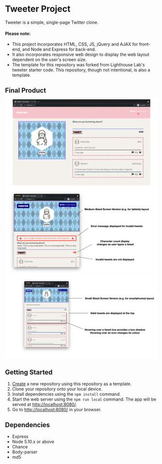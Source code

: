 # Tweeter Project

Tweeter is a simple, single-page Twitter clone. 

#### Please note: 
- This project incorporates HTML, CSS, JS, jQuery and AJAX for front-end, and Node and Express for back-end.
- It also incorporates responsive web design to display the web layout dependent on the user's screen size.
- The template for this repository was forked from Lighthouse Lab's tweeter starter code. 
This repository, though not intentional, is also a template.

## Final Product

!["Screenshot of the large-screen version of the site upon inital load"](https://github.com/StephhyL/tweeter/blob/master/docs/desktop-version-initial-page-load.png)
!["Screenshot of the medium-screen version of the site with invalid tweet](https://github.com/StephhyL/tweeter/blob/master/docs/tablet-version-invalid-tweet.png)
!["Screenshot of the small-screen version of the site with valid load"](https://github.com/StephhyL/tweeter/blob/master/docs/phone-version-valid-tweet.png)



## Getting Started

1. [Create](https://docs.github.com/en/repositories/creating-and-managing-repositories/creating-a-repository-from-a-template) a new repository using this repository as a template.
2. Clone your repository onto your local device.
3. Install dependencies using the `npm install` command.
3. Start the web server using the `npm run local` command. The app will be served at <http://localhost:8080/>.
4. Go to <http://localhost:8080/> in your browser.

## Dependencies

- Express
- Node 5.10.x or above
- Chance
- Body-parser
- md5

